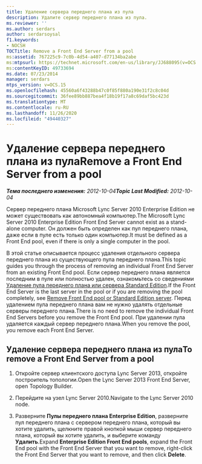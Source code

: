 ```yaml
---
title: Удаление сервера переднего плана из пула
description: Удалите сервер переднего плана из пула.
ms.reviewer: ''
ms.author: serdars
author: serdarsoysal
f1.keywords:
- NOCSH
TOCTitle: Remove a Front End Server from a pool
ms:assetid: 767225c9-7c0b-4d54-a407-d77134ba2abe
ms:mtpsurl: https://technet.microsoft.com/en-us/library/JJ688095(v=OCS.15)
ms:contentKeyID: 49733694
ms.date: 07/23/2014
manager: serdars
mtps_version: v=OCS.15
ms.openlocfilehash: 45560a6f43288b47c0f85f880a190e31f2c8c04d
ms.sourcegitcommit: 36fee89bb887bea4f18b19f17a8c69daf5bc423d
ms.translationtype: MT
ms.contentlocale: ru-RU
ms.lasthandoff: 11/26/2020
ms.locfileid: "49440327"
---
```

# <a name="remove-a-front-end-server-from-a-pool"></a><span data-ttu-id="f79cb-103">Удаление сервера переднего плана из пула</span><span class="sxs-lookup"><span data-stu-id="f79cb-103">Remove a Front End Server from a pool</span></span>

<div data-xmlns="http://www.w3.org/1999/xhtml">

<div class="topic" data-xmlns="http://www.w3.org/1999/xhtml" data-msxsl="urn:schemas-microsoft-com:xslt" data-cs="https://msdn.microsoft.com/">

<div data-asp="https://msdn2.microsoft.com/asp">



</div>

<div id="mainSection">

<div id="mainBody"><span data-ttu-id="f79cb-104">

<span> </span></span><span class="sxs-lookup"><span data-stu-id="f79cb-104">

<span> </span></span></span>

<span data-ttu-id="f79cb-105">_**Тема последнего изменения:** 2012-10-04_</span><span class="sxs-lookup"><span data-stu-id="f79cb-105">_**Topic Last Modified:** 2012-10-04_</span></span>

<span data-ttu-id="f79cb-106">Сервер переднего плана Microsoft Lync Server 2010 Enterprise Edition не может существовать как автономный компьютер.</span><span class="sxs-lookup"><span data-stu-id="f79cb-106">The Microsoft Lync Server 2010 Enterprise Edition Front End Server cannot exist as a stand-alone computer.</span></span> <span data-ttu-id="f79cb-107">Он должен быть определен как пул переднего плана, даже если в пуле есть только один компьютер.</span><span class="sxs-lookup"><span data-stu-id="f79cb-107">It must be defined as a Front End pool, even if there is only a single computer in the pool.</span></span>

<span data-ttu-id="f79cb-108">В этой статье описывается процесс удаления отдельного сервера переднего плана из существующего пула переднего плана.</span><span class="sxs-lookup"><span data-stu-id="f79cb-108">This topic guides you through the process of removing an individual Front End Server from an existing Front End pool.</span></span> <span data-ttu-id="f79cb-109">Если сервер переднего плана является последним в пуле или полностью удален, ознакомьтесь со сведениями [Удаление пула переднего плана или сервера Standard Edition](remove-front-end-pool-or-standard-edition-server.md).</span><span class="sxs-lookup"><span data-stu-id="f79cb-109">If the Front End Server is the last server in the pool or if you are removing the pool completely, see [Remove Front End pool or Standard Edition server](remove-front-end-pool-or-standard-edition-server.md).</span></span> <span data-ttu-id="f79cb-110">Перед удалением пула переднего плана вам не нужно удалять отдельные серверы переднего плана.</span><span class="sxs-lookup"><span data-stu-id="f79cb-110">There is no need to remove the individual Front End Servers before you remove the Front End pool.</span></span> <span data-ttu-id="f79cb-111">При удалении пула удаляется каждый сервер переднего плана.</span><span class="sxs-lookup"><span data-stu-id="f79cb-111">When you remove the pool, you remove each Front End Server.</span></span>

<div>

## <a name="to-remove-a-front-end-server-from-a-pool"></a><span data-ttu-id="f79cb-112">Удаление сервера переднего плана из пула</span><span class="sxs-lookup"><span data-stu-id="f79cb-112">To remove a Front End Server from a pool</span></span>

1.  <span data-ttu-id="f79cb-113">Откройте сервер клиентского доступа Lync Server 2013, откройте построитель топологии.</span><span class="sxs-lookup"><span data-stu-id="f79cb-113">Open the Lync Server 2013 Front End Server, open Topology Builder.</span></span>

2.  <span data-ttu-id="f79cb-114">Перейдите на узел Lync Server 2010.</span><span class="sxs-lookup"><span data-stu-id="f79cb-114">Navigate to the Lync Server 2010 node.</span></span>

3.  <span data-ttu-id="f79cb-115">Разверните **Пулы переднего плана Enterprise Edition**, разверните пул переднего плана с сервером переднего плана, который вы хотите удалить, щелкните правой кнопкой мыши сервер переднего плана, который вы хотите удалить, и выберите команду **Удалить**.</span><span class="sxs-lookup"><span data-stu-id="f79cb-115">Expand **Enterprise Edition Front End pools**, expand the Front End pool with the Front End Server that you want to remove, right-click the Front End Server that you want to remove, and then click **Delete**.</span></span>

<span data-ttu-id="f79cb-116"></div>

</div>

<span> </span>

</div>

</div>

</span><span class="sxs-lookup"><span data-stu-id="f79cb-116"></div>

</div>

<span> </span>

</div>

</div>

</span></span></div>

